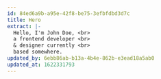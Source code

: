 ```yaml
---
id: 84ed6a9b-a95e-42f8-be75-3efbfdbd3d7c
title: Hero
extract: |-
  Hello, I'm John Doe, <br>
  a frontend developer <br>
  & designer currently <br>
  based somewhere.
updated_by: 6ebb86ab-b13a-4b4e-862b-e3ead18a5ab0
updated_at: 1622331793
---
```

